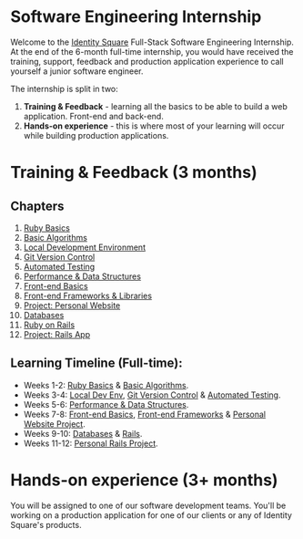 # Software Engineering Internship
Welcome to the [Identity Square](https://identitysquare.com) Full-Stack Software Engineering Internship. At the end of the 6-month full-time internship, you would have received the training, support, feedback and production application experience to call yourself a junior software engineer.

The internship is split in two:
1. **Training & Feedback** - learning all the basics to be able to build a web application. Front-end and back-end.
2. **Hands-on experience** - this is where most of your learning will occur while building production applications.

# Training & Feedback (3 months)

## Chapters
1. [Ruby Basics](01_Lessons/01_ruby_basics.md)
2. [Basic Algorithms](01_Lessons/02_basic_algorithms.md)
3. [Local Development Environment](01_Lessons/03_local_dev_env.md)
4. [Git Version Control](01_Lessons/04_git_version_control.md)
5. [Automated Testing](01_Lessons/05_automated_testing.md)
6. [Performance & Data Structures](01_Lessons/06_performance_and_data_structures.md)
7. [Front-end Basics](01_Lessons/07_frontend_basics.md)
8. [Front-end Frameworks & Libraries](01_Lessons/08_frontend_frameworks.md)
9. [Project: Personal Website](01_Lessons/09_project_personal_website.md)
10. [Databases](01_Lessons/10_databases.md)
11. [Ruby on Rails](01_Lessons/11_rails.md)
12. [Project: Rails App](01_Lessons/12_project_rails_app.md)


## Learning Timeline (Full-time):
* Weeks 1-2: [Ruby Basics](01_Lessons/01_ruby_basics.md) & [Basic Algorithms](01_Lessons/02_basic_algorithms.md).
* Weeks 3-4: [Local Dev Env](01_Lessons/03_local_dev_env.md), [Git Version Control](01_Lessons/04_git_version_control.md) & [Automated Testing](01_Lessons/05_automated_testing.md).
* Weeks 5-6: [Performance & Data Structures](01_Lessons/06_performance_and_data_structures.md).
* Weeks 7-8: [Front-end Basics](01_Lessons/07_frontend_basics.md), [Front-end Frameworks](01_Lessons/08_frontend_frameworks.md) & [Personal Website Project](01_Lessons/09_project_personal_website.md).
* Weeks 9-10: [Databases](01_Lessons/10_databases.md) & [Rails](01_Lessons/11_rails.md).
* Weeks 11-12: [Personal Rails Project](01_Lessons/12_project_rails_app.md).

# Hands-on experience (3+ months)
You will be assigned to one of our software development teams. You'll be working on a production application for one of our clients or any of Identity Square's products.
